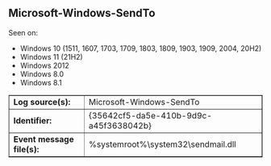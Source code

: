 ## Microsoft-Windows-SendTo

Seen on:
* Windows 10 (1511, 1607, 1703, 1709, 1803, 1809, 1903, 1909, 2004, 20H2)
* Windows 11 (21H2)
* Windows 2012
* Windows 8.0
* Windows 8.1

<table border="1" class="docutils">
  <tbody>
    <tr>
      <td><b>Log source(s):</b></td>
      <td>Microsoft-Windows-SendTo</td>
    </tr>
    <tr>
      <td><b>Identifier:</b></td>
      <td>{35642cf5-da5e-410b-9d9c-a45f3638042b}</td>
    </tr>
    <tr>
      <td><b>Event message file(s):</b></td>
      <td>%systemroot%\system32\sendmail.dll</td>
    </tr>
  </tbody>
</table>

&nbsp;

